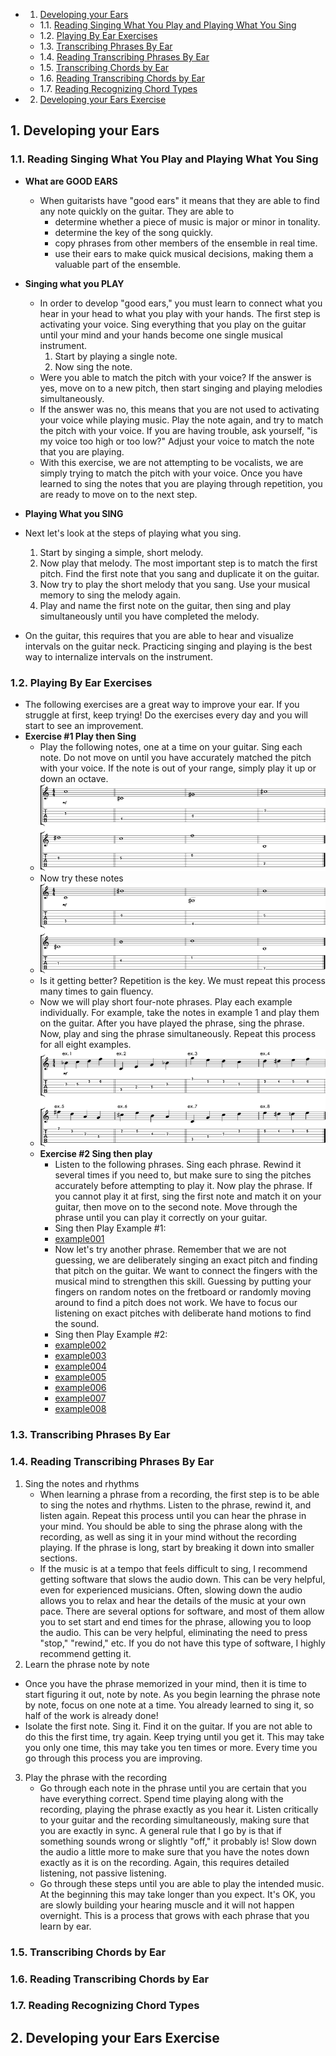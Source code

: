 <!-- vscode-markdown-toc -->
* 1. [Developing your Ears](#DevelopingyourEars)
	* 1.1. [Reading Singing What You Play and Playing What You Sing](#ReadingSingingWhatYouPlayandPlayingWhatYouSing)
	* 1.2. [Playing By Ear Exercises](#PlayingByEarExercises)
	* 1.3. [Transcribing Phrases By Ear](#TranscribingPhrasesByEar)
	* 1.4. [Reading Transcribing Phrases By Ear](#ReadingTranscribingPhrasesByEar)
	* 1.5. [Transcribing Chords by Ear](#TranscribingChordsbyEar)
	* 1.6. [Reading Transcribing Chords by Ear](#ReadingTranscribingChordsbyEar)
	* 1.7. [Reading Recognizing Chord Types](#ReadingRecognizingChordTypes)
* 2. [Developing your Ears Exercise](#DevelopingyourEarsExercise)

<!-- vscode-markdown-toc-config
	numbering=true
	autoSave=true
	/vscode-markdown-toc-config -->
<!-- /vscode-markdown-toc -->



##  1. <a name='DevelopingyourEars'></a>Developing your Ears

###  1.1. <a name='ReadingSingingWhatYouPlayandPlayingWhatYouSing'></a>Reading Singing What You Play and Playing What You Sing

- **What are GOOD EARS**
  - When guitarists have "good ears" it means that they are able to find any note quickly on the guitar. They are able to 
    - determine whether a piece of music is major or minor in tonality. 
    - determine the key of the song quickly. 
    - copy phrases from other members of the ensemble in real time. 
    - use their ears to make quick musical decisions, making them a valuable part of the ensemble.
- **Singing what you PLAY**
  - In order to develop "good ears," you must learn to connect what you hear in your head to what you play with your hands. The first step is activating your voice. Sing everything that you play on the guitar until your mind and your hands become one single musical instrument.
    1. Start by playing a single note. 
    2. Now sing the note. 
  - Were you able to match the pitch with your voice? If the answer is yes, move on to a new pitch, then start singing and playing melodies simultaneously.
  - If the answer was no, this means that you are not used to activating your voice while playing music. Play the note again, and try to match the pitch with your voice. If you are having trouble, ask yourself, "is my voice too high or too low?" Adjust your voice to match the note that you are playing.
  - With this exercise, we are not attempting to be vocalists, we are simply trying to match the pitch with your voice. Once you have learned to sing the notes that you are playing through repetition, you are ready to move on to the next step.


- **Playing What you SING**
- Next let's look at the steps of playing what you sing.
  1. Start by singing a simple, short melody.
  2. Now play that melody. The most important step is to match the first pitch. Find the first note that you sang and duplicate it on the guitar.
  3. Now try to play the short melody that you sang. Use your musical memory to sing the melody again.
  4. Play and name the first note on the guitar, then sing and play simultaneously until you have completed the melody.
- On the guitar, this requires that you are able to hear and visualize intervals on the guitar neck. Practicing singing and playing is the best way to internalize intervals on the instrument.
###  1.2. <a name='PlayingByEarExercises'></a>Playing By Ear Exercises
- The following exercises are a great way to improve your ear. If you struggle at first, keep trying! Do the exercises every day and you will start to see an improvement.
- **Exercise #1 Play then Sing**
  - Play the following notes, one at a time on your guitar. Sing each note. Do not move on until you have accurately matched the pitch with your voice. If the note is out of your range, simply play it up or down an octave.
  - ![](/Music/HowToPlayGuitarSpec/04-GuitarPerformanceTechniques/uploads/w2/W2001.png)
  - Now try these notes
  - ![](/Music/HowToPlayGuitarSpec/04-GuitarPerformanceTechniques/uploads/w2/W2002.png)
  - Is it getting better? Repetition is the key. We must repeat this process many times to gain fluency.
  - Now we will play short four-note phrases. Play each example individually. For example, take the notes in example 1 and play them on the guitar. After you have played the phrase, sing the phrase. Now, play and sing the phrase simultaneously. Repeat this process for all eight examples.
  - ![](/Music/HowToPlayGuitarSpec/04-GuitarPerformanceTechniques/uploads/w2/W2003.png)
  - **Exercise #2 Sing then play**
    - Listen to the following phrases. Sing each phrase. Rewind it several times if you need to, but make sure to sing the pitches accurately before attempting to play it. Now play the phrase. If you cannot play it at first, sing the first note and match it on your guitar, then move on to the second note. Move through the phrase until you can play it correctly on your guitar.
    - Sing then Play Example #1:
    - [example001](/Music/HowToPlayGuitarSpec/04-GuitarPerformanceTechniques/uploads/w2/example001.mp3)
    - Now let's try another phrase. Remember that we are not guessing, we are deliberately singing an exact pitch and finding that pitch on the guitar. We want to connect the fingers with the musical mind to strengthen this skill. Guessing by putting your fingers on random notes on the fretboard or randomly moving around to find a pitch does not work. We have to focus our listening on exact pitches with deliberate hand motions to find the sound.
    - Sing then Play Example #2:
    - [example002](/Music/HowToPlayGuitarSpec/04-GuitarPerformanceTechniques/uploads/w2/example002.mp3)
    - [example003](/Music/HowToPlayGuitarSpec/04-GuitarPerformanceTechniques/uploads/w2/example003.mp3)
    - [example004](/Music/HowToPlayGuitarSpec/04-GuitarPerformanceTechniques/uploads/w2/example004.mp3)
    - [example005](/Music/HowToPlayGuitarSpec/04-GuitarPerformanceTechniques/uploads/w2/example005.mp3)
    - [example006](/Music/HowToPlayGuitarSpec/04-GuitarPerformanceTechniques/uploads/w2/example006.mp3)
    - [example007](/Music/HowToPlayGuitarSpec/04-GuitarPerformanceTechniques/uploads/w2/example007.mp3)
    - [example008](/Music/HowToPlayGuitarSpec/04-GuitarPerformanceTechniques/uploads/w2/example008.mp3)

###  1.3. <a name='TranscribingPhrasesByEar'></a>Transcribing Phrases By Ear


###  1.4. <a name='ReadingTranscribingPhrasesByEar'></a>Reading Transcribing Phrases By Ear

1. Sing the notes and rhythms
   - When learning a phrase from a recording, the first step is to be able to sing the notes and rhythms. Listen to the phrase, rewind it, and listen again. Repeat this process until you can hear the phrase in your mind. You should be able to sing the phrase along with the recording, as well as sing it in your mind without the recording playing. If the phrase is long, start by breaking it down into smaller sections.
   - If the music is at a tempo that feels difficult to sing, I recommend getting software that slows the audio down. This can be very helpful, even for experienced musicians. Often, slowing down the audio allows you to relax and hear the details of the music at your own pace. There are several options for software, and most of them allow you to set start and end times for the phrase, allowing you to loop the audio. This can be very helpful, eliminating the need to press "stop," "rewind," etc. If you do not have this type of software, I highly recommend getting it.
2. Learn the phrase note by note 
  - Once you have the phrase memorized in your mind, then it is time to start figuring it out, note by note. As you begin learning the phrase note by note, focus on one note at a time. You already learned to sing it, so half of the work is already done!
   - Isolate the first note. Sing it. Find it on the guitar. If you are not able to do this the first time, try again. Keep trying until you get it. This may take you only one time, this may take you ten times or more. Every time you go through this process you are improving.
3. Play the phrase with the recording 
   - Go through each note in the phrase until you are certain that you have everything correct. Spend time playing along with the recording, playing the phrase exactly as you hear it. Listen critically to your guitar and the recording simultaneously, making sure that you are exactly in sync. A general rule that I go by is that if something sounds wrong or slightly "off," it probably is! Slow down the audio a little more to make sure that you have the notes down exactly as it is on the recording. Again, this requires detailed listening, not passive listening.
   - Go through these steps until you are able to play the intended music. At the beginning this may take longer than you expect. It's OK, you are slowly building your hearing muscle and it will not happen overnight. This is a process that grows with each phrase that you learn by ear.

###  1.5. <a name='TranscribingChordsbyEar'></a>Transcribing Chords by Ear


###  1.6. <a name='ReadingTranscribingChordsbyEar'></a>Reading Transcribing Chords by Ear

###  1.7. <a name='ReadingRecognizingChordTypes'></a>Reading Recognizing Chord Types

##  2. <a name='DevelopingyourEarsExercise'></a>Developing your Ears Exercise


